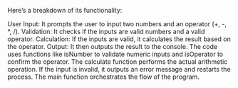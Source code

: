 Here’s a breakdown of its functionality:

User Input: It prompts the user to input two numbers and an operator (+, -, *, /).
Validation: It checks if the inputs are valid numbers and a valid operator.
Calculation: If the inputs are valid, it calculates the result based on the operator.
Output: It then outputs the result to the console.
The code uses functions like isNumber to validate numeric inputs and isOperator to confirm the operator. The calculate function performs the actual arithmetic operation. If the input is invalid, it outputs an error message and restarts the process. The main function orchestrates the flow of the program.
